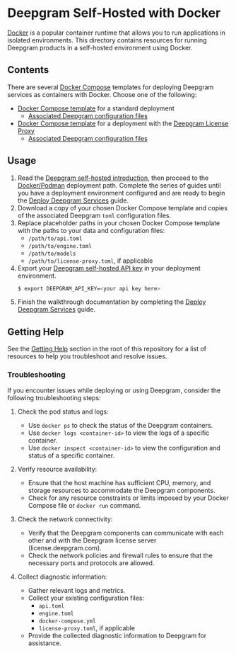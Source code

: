 # Deepgram Self-Hosted with Docker
[Docker](https://docs.docker.com/) is a popular container runtime that allows you to run applications in isolated environments. This directory contains resources for running Deepgram products in a self-hosted environment using Docker.

## Contents

There are several [Docker Compose](https://docs.docker.com/compose/) templates for deploying Deepgram services as containers with Docker. Choose one of the following:

* [Docker Compose template](./docker-compose.standard.yml) for a standard deployment
    * [Associated Deepgram configuration files](../common/standard_deploy/)
* [Docker Compose template](./docker-compose.license-proxy.yml) for a deployment with the [Deepgram License Proxy](https://developers.deepgram.com/docs/license-proxy)
    * [Associated Deepgram configuration files](../common/license_proxy_deploy/)
## Usage
1. Read the [Deepgram self-hosted introduction](https://developers.deepgram.com/docs/self-hosted-introduction), then proceed to the [Docker/Podman](https://developers.deepgram.com/docs/dockerpodman) deployment path. Complete the series of guides until you have a deployment environment configured and are ready to begin the [Deploy Deepgram Services](https://developers.deepgram.com/docs/deploy-deepgram-services) guide.
2. Download a copy of your chosen Docker Compose template and copies of the associated Deepgram `toml` configuration files.
3. Replace placeholder paths in your chosen Docker Compose template with the paths to your data and configuration files:
    * `/path/to/api.toml`
    * `/path/to/engine.toml`
    * `/path/to/models`
    * `/path/to/license-proxy.toml`, if applicable
4. Export your [Deepgram self-hosted API key](https://developers.deepgram.com/docs/on-prem-self-service-tutorial#create-an-on-prem-api-key) in your deployment environment.
    ```bash
    $ export DEEPGRAM_API_KEY=<your api key here>
    ```
4. Finish the walkthrough documentation by completing the [Deploy Deepgram Services](https://developers.deepgram.com/docs/deploy-deepgram-services) guide.

## Getting Help

See the [Getting Help](https://github.com/deepgram/self-hosted-resources#getting-help) section in the root of this repository for a list of resources to help you troubleshoot and resolve issues.

### Troubleshooting

If you encounter issues while deploying or using Deepgram, consider the following troubleshooting steps:

1. Check the pod status and logs:
   - Use `docker ps` to check the status of the Deepgram containers.
   - Use `docker logs <container-id>` to view the logs of a specific container.
   - Use `docker inspect <container-id>` to view the configuration and status of a specific container.

2. Verify resource availability:
   - Ensure that the host machine has sufficient CPU, memory, and storage resources to accommodate the Deepgram components.
   - Check for any resource constraints or limits imposed by your Docker Compose file or `docker run` command.

3. Check the network connectivity:
   - Verify that the Deepgram components can communicate with each other and with the Deepgram license server (license.deepgram.com).
   - Check the network policies and firewall rules to ensure that the necessary ports and protocols are allowed.

4. Collect diagnostic information:
   - Gather relevant logs and metrics.
   - Collect your existing configuration files:
     - `api.toml`
     - `engine.toml`
     - `docker-compose.yml`
     - `license-proxy.toml`, if applicable
   - Provide the collected diagnostic information to Deepgram for assistance.


